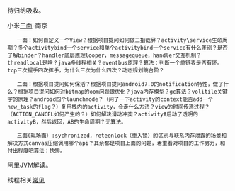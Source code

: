 待归纳吸收。



小米[三面](https://www.kanzhun.com/gsmsh11204616.html)-南京

       
       一面：如何自定义一个View？根据项目提问如何做三指截屏？activity\service生命周期？多个activitybind一个service和单个activitybind一个service有什么差别？是否了解binder？handler底层原理looper，messagequeue，handler交互机制？threadlocal是啥？java多线程相关？eventbus原理？算法：判断一个单链表是否有环。tcp三次握手四次挥手，为什么三次为什么四次？动态规划跳台阶？
       
       二面：根据项目提问如何保活？根据项目提问android7.0的notification特性，做了什么？根据项目提问如何对bitmap的oom问题做优化？java内存模型？gc算法？volitile关键字的原理？android四个launchmode？（问了一下activity的context能否add一个new_task的flag？）复用栈内的activity，会走什么方法？view的时间传递过程？（ACTION_CANCEL如何产生的？）如何解决滑动冲突？activityA启动了透明的activityB，然后返回，AB的生命周期？无算法。
       
       三面(现场面）:sychronized，reteenlock（重入锁）的区别与联系内存泄露的场景和解决方式canvas压缩调用哪个api？其余都是项目上面的问题，着重看对项目的工作努力，和付出程度吧算法：快排。
       
       
阿里[JVM](https://www.jianshu.com/p/bc6d1770d92c)解读。
   
   
线程相关[常见](https://img2018.cnblogs.com/blog/1843904/201911/1843904-20191107222445112-1548534426.jpg)
   
   